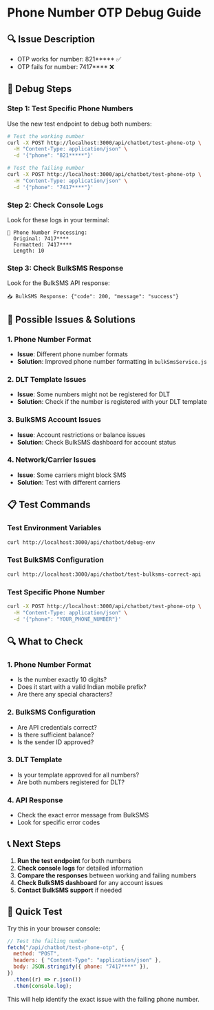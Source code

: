 # Phone Number OTP Debug Guide

## 🔍 **Issue Description**

- OTP works for number: 821**\*** ✅
- OTP fails for number: 7417\*\*\*\* ❌

## 🧪 **Debug Steps**

### **Step 1: Test Specific Phone Numbers**

Use the new test endpoint to debug both numbers:

```bash
# Test the working number
curl -X POST http://localhost:3000/api/chatbot/test-phone-otp \
  -H "Content-Type: application/json" \
  -d '{"phone": "821*****"}'

# Test the failing number
curl -X POST http://localhost:3000/api/chatbot/test-phone-otp \
  -H "Content-Type: application/json" \
  -d '{"phone": "7417****"}'
```

### **Step 2: Check Console Logs**

Look for these logs in your terminal:

```
📱 Phone Number Processing:
  Original: 7417****
  Formatted: 7417****
  Length: 10
```

### **Step 3: Check BulkSMS Response**

Look for the BulkSMS API response:

```
📥 BulkSMS Response: {"code": 200, "message": "success"}
```

## 🔧 **Possible Issues & Solutions**

### **1. Phone Number Format**

- **Issue**: Different phone number formats
- **Solution**: Improved phone number formatting in `bulkSmsService.js`

### **2. DLT Template Issues**

- **Issue**: Some numbers might not be registered for DLT
- **Solution**: Check if the number is registered with your DLT template

### **3. BulkSMS Account Issues**

- **Issue**: Account restrictions or balance issues
- **Solution**: Check BulkSMS dashboard for account status

### **4. Network/Carrier Issues**

- **Issue**: Some carriers might block SMS
- **Solution**: Test with different carriers

## 📋 **Test Commands**

### **Test Environment Variables**

```bash
curl http://localhost:3000/api/chatbot/debug-env
```

### **Test BulkSMS Configuration**

```bash
curl http://localhost:3000/api/chatbot/test-bulksms-correct-api
```

### **Test Specific Phone Number**

```bash
curl -X POST http://localhost:3000/api/chatbot/test-phone-otp \
  -H "Content-Type: application/json" \
  -d '{"phone": "YOUR_PHONE_NUMBER"}'
```

## 🔍 **What to Check**

### **1. Phone Number Format**

- Is the number exactly 10 digits?
- Does it start with a valid Indian mobile prefix?
- Are there any special characters?

### **2. BulkSMS Configuration**

- Are API credentials correct?
- Is there sufficient balance?
- Is the sender ID approved?

### **3. DLT Template**

- Is your template approved for all numbers?
- Are both numbers registered for DLT?

### **4. API Response**

- Check the exact error message from BulkSMS
- Look for specific error codes

## 📞 **Next Steps**

1. **Run the test endpoint** for both numbers
2. **Check console logs** for detailed information
3. **Compare the responses** between working and failing numbers
4. **Check BulkSMS dashboard** for any account issues
5. **Contact BulkSMS support** if needed

## 🎯 **Quick Test**

Try this in your browser console:

```javascript
// Test the failing number
fetch("/api/chatbot/test-phone-otp", {
  method: "POST",
  headers: { "Content-Type": "application/json" },
  body: JSON.stringify({ phone: "7417****" }),
})
  .then((r) => r.json())
  .then(console.log);
```

This will help identify the exact issue with the failing phone number.
